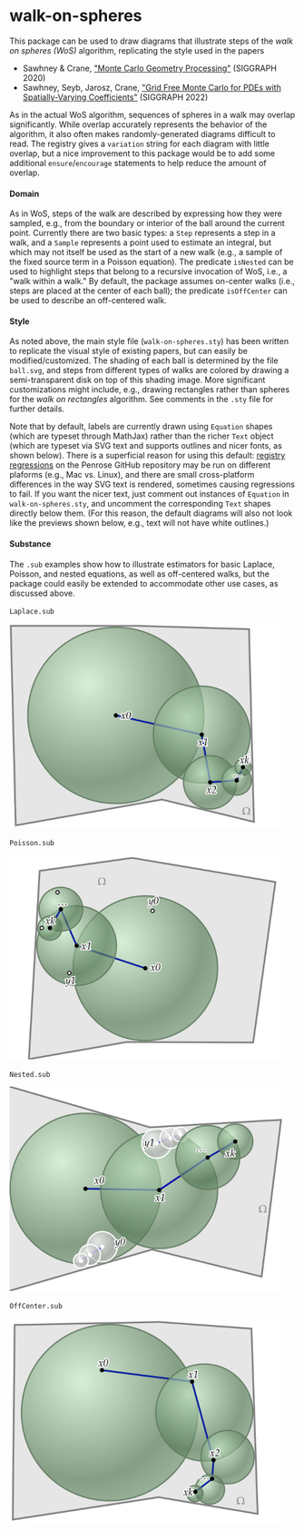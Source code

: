 # walk-on-spheres

This package can be used to draw diagrams that illustrate steps of the _walk on spheres (WoS)_ algorithm,
replicating the style used in the papers

- Sawhney & Crane, ["Monte Carlo Geometry Processing"](http://www.cs.cmu.edu/~kmcrane/Projects/MonteCarloGeometryProcessing/index.html) (SIGGRAPH 2020)
- Sawhney, Seyb, Jarosz, Crane, ["Grid Free Monte Carlo for PDEs with Spatially-Varying Coefficients"](https://cs.dartmouth.edu/wjarosz/publications/sawhneyseyb22gridfree.html) (SIGGRAPH 2022)

As in the actual WoS algorithm, sequences of spheres in a walk may overlap significantly. While overlap accurately represents the behavior of the algorithm, it also often makes randomly-generated diagrams difficult to read. The registry gives a `variation` string for each diagram with little overlap, but a nice improvement to this package would be to add some additional `ensure`/`encourage` statements to help reduce the amount of overlap.

#### Domain

As in WoS, steps of the walk are described by expressing how they were sampled, e.g., from the boundary or interior of the ball around the current point. Currently there are two basic types: a `Step` represents a step in a walk, and a `Sample` represents a point used to estimate an integral, but which may not itself be used as the start of a new walk (e.g., a sample of the fixed source term in a Poisson equation). The predicate `isNested` can be used to highlight steps that belong to a recursive invocation of WoS, i.e., a "walk within a walk." By default, the package assumes on-center walks (i.e., steps are placed at the center of each ball); the predicate `isOffCenter` can be used to describe an off-centered walk.

#### Style

As noted above, the main style file (`walk-on-spheres.sty`) has been written to replicate the visual style of existing papers, but can easily be modified/customized. The shading of each ball is determined by the file `ball.svg`, and steps from different types of walks are colored by drawing a semi-transparent disk on top of this shading image. More significant customizations might include, e.g., drawing rectangles rather than spheres for the _walk on rectangles_ algorithm. See comments in the `.sty` file for further details.

Note that by default, labels are currently drawn using `Equation` shapes (which are typeset through MathJax) rather than the richer `Text` object (which are typeset via SVG text and supports outlines and nicer fonts, as shown below). There is a superficial reason for using this default: [registry regressions](https://github.com/penrose/penrose/wiki/Registry) on the Penrose GitHub repository may be run on different plaforms (e.g., Mac vs. Linux), and there are small cross-platform differences in the way SVG text is rendered, sometimes causing regressions to fail. If you want the nicer text, just comment out instances of `Equation` in `walk-on-spheres.sty`, and uncomment the corresponding `Text` shapes directly below them. (For this reason, the default diagrams will also not look like the previews shown below, e.g., text will not have white outlines.)

#### Substance

The `.sub` examples show how to illustrate estimators for basic Laplace, Poisson, and nested equations, as well as off-centered walks, but the package could easily be extended to accommodate other use cases, as discussed above.

`Laplace.sub`

<img src="./images/wos-laplace-estimator-walk-on-spheres.svg" width="480">

`Poisson.sub`

<img src="./images/wos-poisson-estimator-walk-on-spheres.svg" width="480">

`Nested.sub`

<img src="./images/wos-nested-estimator-walk-on-spheres.svg" width="480">

`OffCenter.sub`

<img src="./images/wos-offcenter-estimator-walk-on-spheres.svg" width="480">
